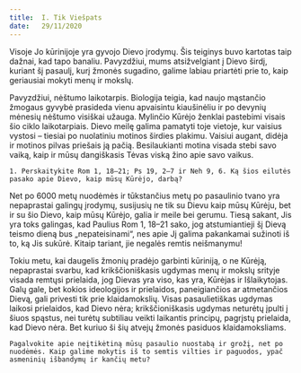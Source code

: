 ```yaml
---
title:  I. Tik Viešpats
date:   29/11/2020
---
```


Visoje Jo kūrinijoje yra gyvojo Dievo įrodymų. Šis teiginys buvo kartotas taip dažnai, kad tapo banaliu. Pavyzdžiui, mums atsižvelgiant į Dievo širdį, kuriant šį pasaulį, kurį žmonės sugadino, galime labiau priartėti prie to, kaip geriausiai mokyti menų ir mokslų.

Pavyzdžiui, nėštumo laikotarpis. Biologija teigia, kad naujo mąstančio žmogaus gyvybė prasideda vienu apvaisintu kiaušinėliu ir po devynių mėnesių nėštumo visiškai užauga. Mylinčio Kūrėjo ženklai pastebimi visais šio ciklo laikotarpiais. Dievo meilę galima pamatyti toje vietoje, kur vaisius vystosi – tiesiai po nuolatiniu motinos širdies plakimu. Vaisiui augant, didėja ir motinos pilvas priešais ją pačią. Besilaukianti motina visada stebi savo vaiką, kaip ir mūsų dangiškasis Tėvas viską žino apie savo vaikus.

`1. Perskaitykite Rom 1, 18–21; Ps 19, 2–7 ir Neh 9, 6. Ką šios eilutės pasako apie Dievo, kaip mūsų Kūrėjo, darbą?`
														
Net po 6000 metų nuodėmės ir tūkstančius metų po pasaulinio tvano yra nepaprastai galingų įrodymų, susijusių ne tik su Dievu kaip mūsų Kūrėju, bet ir su šio Dievo, kaip mūsų Kūrėjo, galia ir meile bei gerumu. Tiesą sakant, Jis yra toks galingas, kad Paulius Rom 1, 18–21 sako, jog atstumiantieji šį Dievą teismo dieną bus „nepateisinami“, nes apie Jį galima pakankamai sužinoti iš to, ką Jis sukūrė. Kitaip tariant, jie negalės remtis neišmanymu!

Tokiu metu, kai daugelis žmonių pradėjo garbinti kūriniją, o ne Kūrėją, nepaprastai svarbu, kad krikščioniškasis ugdymas menų ir mokslų srityje visada remtųsi prielaida, jog Dievas yra viso, kas yra, Kūrėjas ir Išlaikytojas. Galų gale, bet kokios ideologijos ir prielaidos, paneigiančios ar atmetančios Dievą, gali privesti tik prie klaidamokslių. Visas pasaulietiškas ugdymas laikosi prielaidos, kad Dievo nėra; krikščioniškasis ugdymas neturėtų įpulti į šiuos spąstus, nei turėtų subtiliau veikti laikantis principų, pagrįstų prielaida, kad Dievo nėra. Bet kuriuo ši šių atvejų žmonės pasiduos klaidamoksliams.

`Pagalvokite apie neįtikėtiną mūsų pasaulio nuostabą ir grožį, net po nuodėmės. Kaip galime mokytis iš to semtis vilties ir paguodos, ypač asmeninių išbandymų ir kančių metu?`